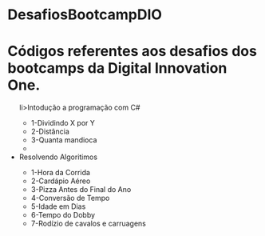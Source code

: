 # DesafiosBootcampDIO
<h1> Códigos referentes aos desafios dos bootcamps da Digital Innovation One.</h1> 
<ul>  
  li>Intodução a programação com C#</li> 
  <ul>
    <li>1-Dividindo X por Y</li>
    <li>2-Distância</li>         
    <li>3-Quanta mandioca<li>
  </ul>    
  <li>Resolvendo Algoritimos</li>    
  <ul> 
    <li>1-Hora da Corrida</li>
    <li>2-Cardápio Aéreo</li>
    <li>3-Pizza Antes do Final do Ano</li>
    <li>4-Conversão de Tempo</li>
    <li>5-Idade em Dias</li>
    <li>6-Tempo do Dobby</li>
    <li>7-Rodízio de cavalos e carruagens</li>
  </ul> 
 </ul>
  
  
